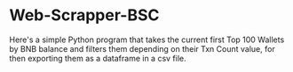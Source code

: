 # Web-Scrapper-BSC
Here's a simple Python program that takes the current first Top 100 Wallets by BNB balance and filters them depending on their Txn Count value, for then exporting them as a dataframe in a csv file.
